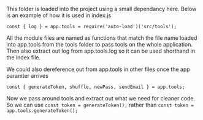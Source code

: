This folder is loaded into the project using a small dependancy here.
Below is an example of how it is used in index.js

```const { log } = app.tools = require('auto-load')('src/tools');```

All the module files are named as functions that match the file name loaded into app.tools from the tools folder to pass tools on the whole application.
Then also extract out log from app.tools.log so it can be used shorthand in the index file.

We could also dereference out from app.tools in other files once the app paramter arrives

```const { generateToken, shuffle, newPass, sendEmail } = app.tools;```

Now we pass around tools and extract out what we need for cleaner code. So we can use `const token = generateToken();` rather than `const token = app.tools.generateToken();`
